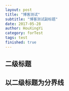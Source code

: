 ```yaml
---
layout: post
title: "博客测试"
subtitle: "博客测试副标题"
date: 2017-05-28
author: HouXingYi
category: forTest
tags: test
finished: true
---
```


## 二级标题

## 以二级标题为分界线